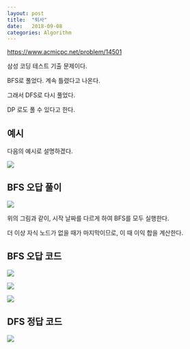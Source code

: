 ```yaml
---
layout: post
title:  "퇴사"
date:   2018-09-08
categories: Algorithm
---
```


<https://www.acmicpc.net/problem/14501>

삼성 코딩 테스트 기출 문제이다.

BFS로 풀었다. 계속 틀렸다고 나온다. 

그래서 DFS로 다시 풀었다. 

DP 로도 풀 수 있다고 한다.

## 예시

다음의 예시로 설명하겠다.

![](/image/fired01.png)

## BFS 오답 풀이

![](/image/fired02.png)

위의 그림과 같이, 시작 날짜를 다르게 하여 BFS를 모두 실행한다.

더 이상 자식 노드가 없을 때가 마지막이므로, 이 때 이익 합을 계산한다.

## BFS 오답 코드

![](/image/fired03.png)

![](/image/fired04.png)

![](/image/fired05.png)

## DFS 정답 코드

![](/image/fired06.png)



